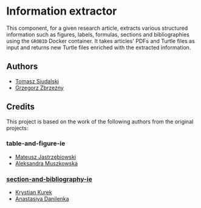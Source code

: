 # Information extractor

This component, for a given research article, extracts various structured information such as figures, labels, formulas, sections and bibliographies using the `GROBID` Docker container. It takes articles' PDFs and Turtle files as input and returns new Turtle files enriched with the extracted information.

## Authors

- [Tomasz Siudalski](https://github.com/tsiudalski)
- [Grzegorz Zbrzeżny](https://github.com/grzegorzZ1)

## Credits

This project is based on the work of the following authors from the original projects:

### table-and-figure-ie

- [Mateusz Jastrzębiowski](https://github.com/mjastrzebiowski)
- [Aleksandra Muszkowska](https://github.com/muszkowska)

### [section-and-bibliography-ie](https://github.com/OpenCS-ontology/section-and-bibliography-ie)

- [Krystian Kurek](https://github.com/KrystianKurek)
- [Anastasiya Danilenka](https://github.com/adanilenka)
